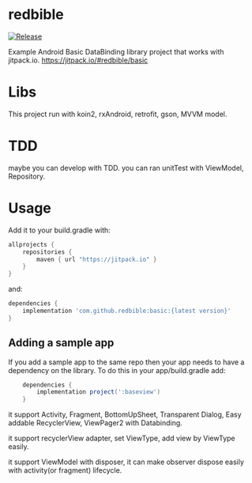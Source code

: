 # redbible

[![Release](https://jitpack.io/v/jitpack/android-example.svg)](https://jitpack.io/#redbible/basic)

Example Android Basic DataBinding library project that works with jitpack.io.
https://jitpack.io/#redbible/basic

# Libs
This project run with koin2, rxAndroid, retrofit, gson, MVVM model.

# TDD
maybe you can develop with TDD. you can ran unitTest with ViewModel, Repository. 

# Usage
Add it to your build.gradle with:
```gradle
allprojects {
    repositories {
        maven { url "https://jitpack.io" }
    }
}
```
and:

```gradle
dependencies {
    implementation 'com.github.redbible:basic:{latest version}'
}
```

## Adding a sample app 

If you add a sample app to the same repo then your app needs to have a dependency on the library. To do this in your app/build.gradle add:

```gradle
    dependencies {
        implementation project(':baseview')
    }
```

it support Activity, Fragment, BottomUpSheet, Transparent Dialog, Easy addable RecyclerView, ViewPager2 with Databinding.

it support recyclerView adapter, set ViewType, add view by ViewType easily.

it support ViewModel with disposer, it can make observer dispose easily with activity(or fragment) lifecycle.
